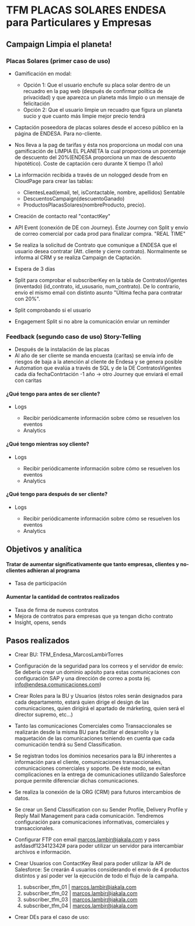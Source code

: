 # TFM PLACAS SOLARES ENDESA para Particulares y Empresas

## Campaign Limpia el planeta!

### Placas Solares (primer caso de uso)

- Gamificación en modal:

  - Opción 1: Que el usuario enchufe su placa solar dentro de un recuadro en la pag web (después de confirmar política de privacidad) y que aparezca un planeta más limpio o un mensaje de felicitación
  - Opción 2: Que el usuario limpie un recuadro que figura un planeta sucio y que cuanto más limpie mejor precio tendrá
- Captación poseedora de placas solares desde el acceso público en la página de ENDESA. Para no-cliente.
- Nos lleva a la pag de tarifas y ésta nos proporciona un modal con una gamificación de LIMPIA EL PLANETA la cual proporciona un porcentaje de descuento del 20%(ENDESA proporciona un max de descuento hipotético). Coste de captación cero durante X tiempo (1 año)
- La información recibida a través de un nologged desde from en CloudPage para crear las tablas:

  - ClientesLead(email, tel, isContactable, nombre, apellidos) Sentable
  - DescuentosCampaign(descuentoGanado)
  - ProductosPlacasSolares(nombreProducto, precio).
- Creación de contacto real "contactKey"
- API Event (conexión de DE con Journey). Éste Journey con Split y envío de correo comercial por cada prod para finalizar compra. "REAL TIME"
- Se realiza la solicitud de Contrato que comunique a ENDESA que el usuario desea contratar (Att. cliente y cierre contrato). Normalmente se informa al CRM y se realiza Campaign de Captación.
- Espera de 3 días
- Split para comprobar el subscriberKey en la tabla de ContratosVigentes (inventado) (id_contrato, id_ususario, num_contrato). De lo contrario, envío el mismo email con distinto asunto "Última fecha para contratar con 20%".
- Split comprobando si el usuario
- Engagement Split si no abre la comunicación enviar un reminder

### Feedback (segundo caso de uso) Story-Telling

- Después de la instalación de las placas
- Al año de ser cliente se manda encuesta (caritas) se envía info de riesgos de baja a la atención al cliente de Endesa y se genera posible
- Automation que evalúa a través de SQL y de la DE ContratosVigentes cada día fechaContrtación -1 año -> otro Journey que enviará el email con caritas

#### ¿Qué tengo para antes de ser cliente?

- Logs

  - Recibir periódicamente información sobre cómo se resuelven los eventos
  - Analytics

#### ¿Qué tengo mientras soy cliente?

- Logs

  - Recibir periódicamente información sobre cómo se resuelven los eventos
  - Analytics

#### ¿Qué tengo para después de ser cliente?

- Logs

  - Recibir periódicamente información sobre cómo se resuelven los eventos
  - Analytics

## Objetivos y analítica

#### Tratar de aumentar significativamente que tanto empresas, clientes y no-clientes adhieran al programa

- Tasa de participación

#### Aumentar la cantidad de contratos realizados

- Tasa de firma de nuevos contratos
- Mejora de contratos para empresas que ya tengan dicho contrato
- Insight, opens, sends


## Pasos realizados

- Crear BU: TFM_Endesa_MarcosLambirTorres

- Configuración de la seguridad para los correos y el servidor de envío: Se debería crear un dominio apósito para estas comunicaciones con configuración SAP y una dirección de correo a posta (ej. info@endesa.comunicaciones.com)

- Crear Roles para la BU y Usuarios (éstos roles serán designados para cada departamento, estará quien dirige el design de las comunicaciones, quien dirigirá el apartado de márketing, quien será el director supremo, etc...)

- Tanto las comunicaciones Comerciales como Transaccionales se realizarán desde la misma BU para facilitar el desarrollo y la maquetación de las comunicaciones teniendo en cuenta que cada comunicación tendrá su Send Classification.

- Se registran todos los dominios necesarios para la BU inherentes a información para el cliente, comunicaciones transaccionales, comunicaciones comerciales y soporte. De éste modo, se evitan complicaciones en la entrega de comunicaciones utilizando Salesforce porque permite diferenciar dichas comunicaciones.

- Se realiza la conexión de la ORG (CRM) para futuros intercambios de datos.

- Se crear un Send Classification con su Sender Profile, Delivery Profile y Reply Mail Management para cada comunicación. Tendremos configuración para comunicaciones informativas, comerciales y transaccionales.

- Configurar FTP con email marcos.lambir@jakala.com y pass asfdasdf123412342# para poder utilizar un servidor para intercambiar archivos e información.

- Crear Usuarios con ContactKey Real para poder utilizar la API de Salesforce: Se crearán 4 usuarios considerando el envío de 4 productos distintos y así poder ver la ejecución de todo el flujo de la campaña.
  1. subscriber_tfm_01 | marcos.lambir@jakala.com
  2. subscriber_tfm_02 | marcos.lambir@jakala.com
  3. subscriber_tfm_03 | marcos.lambir@jakala.com
  4. subscriber_tfm_04 | marcos.lambir@jakala.com

- Crear DEs para el caso de uso:
